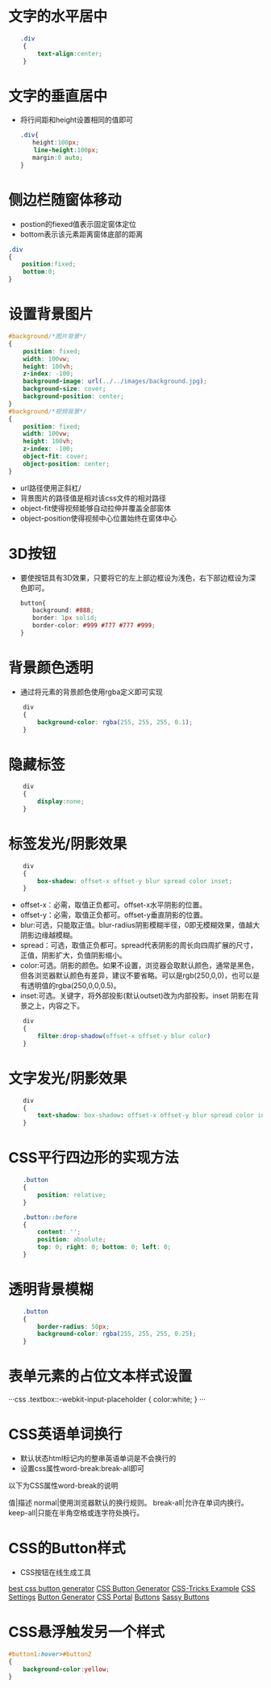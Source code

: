 # 文字的水平居中

```css
　　.div
    {
        text-align:center;
    }
```

# 文字的垂直居中

* 将行间距和height设置相同的值即可

```css
　　.div{
　　　　height:100px;
       line-height:100px;
　　　　margin:0 auto;
　　}
```

# 侧边栏随窗体移动

* postion的fiexed值表示固定窗体定位
* bottom表示该元素距离窗体底部的距离

```css
.div
{
　  position:fixed;
    bottom:0;
}
```

# 设置背景图片

```css
#background/*图片背景*/
{
    position: fixed;
    width: 100vw;
    height: 100vh;
    z-index: -100;
    background-image: url(../../images/background.jpg);
    background-size: cover;
    background-position: center;
}
#background/*视频背景*/
{
    position: fixed;
    width: 100vw;
    height: 100vh;
    z-index: -100;
    object-fit: cover;
    object-position: center;
}
```

* url路径使用正斜杠/
* 背景图片的路径值是相对该css文件的相对路径
* object-fit使得视频能够自动拉伸并覆盖全部窗体
* object-position使得视频中心位置始终在窗体中心

# 3D按钮

* 要使按钮具有3D效果，只要将它的左上部边框设为浅色，右下部边框设为深色即可。

```css
　　button{
　　　　background: #888;
　　　　border: 1px solid;
　　　　border-color: #999 #777 #777 #999;
　　}
```

# 背景颜色透明

* 通过将元素的背景颜色使用rgba定义即可实现

```css
    div
    {
        background-color: rgba(255, 255, 255, 0.1);
    }
```

# 隐藏标签

```css
    div
    {
        display:none;
    }
```

# 标签发光/阴影效果

```css
    div
    {
        box-shadow: offset-x offset-y blur spread color inset;
    }
```

* offset-x：必需，取值正负都可。offset-x水平阴影的位置。
* offset-y：必需，取值正负都可。offset-y垂直阴影的位置。
* blur:可选，只能取正值。blur-radius阴影模糊半径，0即无模糊效果，值越大阴影边缘越模糊。
* spread：可选，取值正负都可。spread代表阴影的周长向四周扩展的尺寸，正值，阴影扩大，负值阴影缩小。
* color:可选。阴影的颜色。如果不设置，浏览器会取默认颜色，通常是黑色，但各浏览器默认颜色有差异，建议不要省略。可以是rgb(250,0,0)，也可以是有透明值的rgba(250,0,0,0.5)。
* inset:可选。关键字，将外部投影(默认outset)改为内部投影。inset 阴影在背景之上，内容之下。

```css
    div
    {
        filter:drop-shadow(offset-x offset-y blur color)
    }
```

# 文字发光/阴影效果

```css
    div
    {
        text-shadow: box-shadow: offset-x offset-y blur spread color inset;
    }
```

# CSS平行四边形的实现方法

```css
    .button 
    {
        position: relative;
    }

    .button::before 
    {
        content: '';
        position: absolute;
        top: 0; right: 0; bottom: 0; left: 0; 
    }
```

# 透明背景模糊

```css
    .button
    {
        border-radius: 50px;
        background-color: rgba(255, 255, 255, 0.25);
    }
```

# 表单元素的占位文本样式设置

···css
    .textbox::-webkit-input-placeholder
    {
        color:white;
    }
···

# CSS英语单词换行

* 默认状态html标记内的整串英语单词是不会换行的
* 设置css属性word-break:break-all即可

以下为CSS属性word-break的说明

值|描述
normal|使用浏览器默认的换行规则。
break-all|允许在单词内换行。
keep-all|只能在半角空格或连字符处换行。

# CSS的Button样式


* CSS按钮在线生成工具

[best css button generator](https://www.bestcssbuttongenerator.com/)
[CSS Button Generator](https://css3buttongenerator.com/)
[CSS-Tricks Example](https://css-tricks.com/examples/ButtonMaker/)
[CSS Settings](http://www.cssdrive.com/css3button/)
[Button Generator](https://www.cssbuttongenerator.com/)
[CSS Portal](https://www.cssportal.com/css3-button-generator/)
[Buttons](https://unicorn-ui.com/buttons/builder/)
[Sassy Buttons](http://jaredhardy.com/sassy-buttons/)

# CSS悬浮触发另一个样式

```css
#button1:hover>#button2
{
    background-color:yellow;
}
```